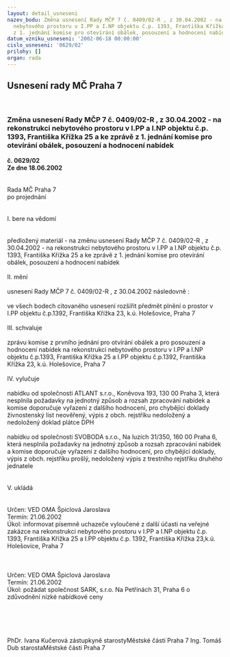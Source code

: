 ```yaml
---
layout: detail_usneseni
nazev_bodu: Změna usnesení Rady MČP 7 č. 0409/02-R , z 30.04.2002 - na rekonstrukci
  nebytového prostoru v I.PP a I.NP objektu č.p. 1393, Františka Křížka 25 a ke  zprávě
  z 1. jednání komise pro otevírání obálek, posouzení a hodnocení nabídek
datum_vzniku_usneseni: '2002-06-18 00:00:00'
cislo_usneseni: '0629/02'
prilohy: []
organ: rada
---
```

<div id="ucUsn_pList" class="usn">
	<span><h2>Usnesení rady MČ Praha 7 </h2>
<br></span><div class="standBody">
<span><h3>Změna usnesení Rady MČP 7 č. 0409/02-R , z 30.04.2002 - na rekonstrukci nebytového prostoru v I.PP a I.NP objektu č.p. 1393, Františka Křížka 25 a ke  zprávě z 1. jednání komise pro otevírání obálek, posouzení a hodnocení nabídek</h3></span><div class="center">
		<strong>č. 0629/02</strong><br>
	</div>
<div class="center">
		<strong>Ze dne 18.06.2002</strong><br><br>
	</div>
<br>Rada MČ Praha 7<br>po projednání<br><br><br>I.	bere na vědomí<br><br> <br>předložený materiál - na změnu usnesení Rady MČP 7 č. 0409/02-R , z 30.04.2002 - na rekonstrukci nebytového prostoru v I.PP a I.NP objektu č.p. 1393, Františka Křížka 25 a ke zprávě z 1. jednání komise pro otevírání obálek, posouzení a hodnocení nabídek<br><br>II.	mění <br><br>usnesení Rady MČP 7 č. 0409/02-R , z 30.04.2002 následovně :<br><br>ve všech bodech citovaného usnesení rozšířit předmět plnění o prostor v  I.PP objektu č.p.1392, Františka Křížka 23, k.ú. Holešovice, Praha 7<br><br>III.	schvaluje <br><br>zprávu komise z prvního jednání pro otvírání obálek a pro posouzení a hodnocení nabídek na rekonstrukci nebytového prostoru v I.PP a I.NP objektu č.p.1393, Františka Křížka 25 a I.PP objektu č.p.1392, Františka Křížka 23, k.ú. Holešovice, Praha 7 <br><br>IV.	vylučuje<br><br>nabídku od společnosti ATLANT s.r.o., Koněvova 193, 130 00 Praha 3, která nesplnila požadavky na jednotný způsob a  rozsah zpracování nabídek a komise doporučuje  vyřazení z dalšího hodnocení, pro chybějící doklady živnostenský list neověřený, výpis z obch. rejstříku nedoložený a nedoložený doklad plátce DPH<br><br>nabídku od společnosti SVOBODA s.r.o., Na luzích 31/350, 160 00 Praha 6, která nesplnila požadavky na jednotný způsob a  rozsah zpracování nabídek a komise doporučuje  vyřazení z dalšího hodnocení, pro chybějící doklady, výpis z obch. rejstříku prošlý, nedoložený výpis z trestního rejstříku druhého jednatele<br><br> <br>V.	ukládá <br><br> <br>Určen:	VED OMA Špiclová Jaroslava<br>Termín: 21.06.2002<br>Úkol:	informovat písemně uchazeče vyloučené z další účasti na veřejné zakázce na rekonstrukci nebytového prostoru v I.PP a I.NP objektu č.p. 1393, Františka Křížka 25 a I.PP objektu č.p. 1392, Františka Křížka 23,k.ú. Holešovice, Praha 7<br> <br><br> <br>Určen:	VED OMA Špiclová Jaroslava<br>Termín: 21.06.2002<br>Úkol:	požádat společnost SARK, s.r.o. Na Petřinách 31, Praha 6 o zdůvodnění nízké nabídkové ceny<br> <br>		<br> <br> <br>	<br>PhDr. Ivana Kučerová zástupkyně starostyMěstské části Praha 7	Ing. Tomáš Dub starostaMěstské části Praha 7<br>	<br><br>
</div>
</div>